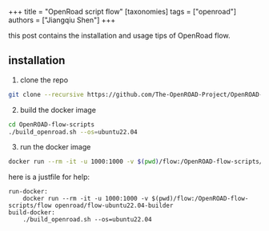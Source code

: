 
+++
title = "OpenRoad script flow"
[taxonomies]
tags = ["openroad"]
authors = ["Jiangqiu Shen"]
+++

this post contains the installation and usage tips of OpenRoad flow.

<!-- more -->


## installation
1. clone the repo 
```bash
git clone --recursive https://github.com/The-OpenROAD-Project/OpenROAD-flow-scripts.git
```
2. build the docker image
```bash
cd OpenROAD-flow-scripts
./build_openroad.sh --os=ubuntu22.04
```
3. run the docker image
```bash
docker run --rm -it -u 1000:1000 -v $(pwd)/flow:/OpenROAD-flow-scripts/flow openroad/flow-ubuntu22.04-builder
```

here is a justfile for help:
```justfile
run-docker:
    docker run --rm -it -u 1000:1000 -v $(pwd)/flow:/OpenROAD-flow-scripts/flow openroad/flow-ubuntu22.04-builder
build-docker:
    ./build_openroad.sh --os=ubuntu22.04
```
